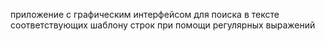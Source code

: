 приложение с графическим интерфейсом для поиска в тексте соответствующих шаблону строк при помощи регулярных выражений
